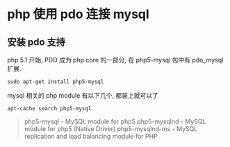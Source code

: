 # php 使用 pdo 连接 mysql 

## 安装 pdo 支持
php 5.1 开始, PDO 成为 php core 的一部分,  在 php5-mysql 包中有 pdo_mysql 扩展.

	sudo apt-get install php5-mysql
mysql 相关的 php module 有以下几个, 都装上就可以了

	apt-cache search php5-mysql
>php5-mysql - MySQL module for php5
php5-mysqlnd - MySQL module for php5 (Native Driver)
php5-mysqlnd-ms - MySQL replication and load balancing module for PHP




